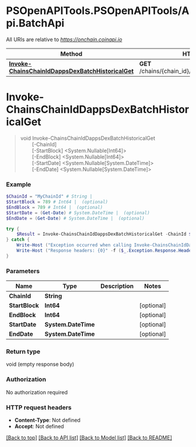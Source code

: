 # PSOpenAPITools.PSOpenAPITools/Api.BatchApi

All URIs are relative to *https://onchain.coinapi.io*

Method | HTTP request | Description
------------- | ------------- | -------------
[**Invoke-ChainsChainIdDappsDexBatchHistoricalGet**](BatchApi.md#Invoke-ChainsChainIdDappsDexBatchHistoricalGet) | **GET** /chains/{chain_id}/dapps/dex/batch/historical | 


<a name="Invoke-ChainsChainIdDappsDexBatchHistoricalGet"></a>
# **Invoke-ChainsChainIdDappsDexBatchHistoricalGet**
> void Invoke-ChainsChainIdDappsDexBatchHistoricalGet<br>
> &nbsp;&nbsp;&nbsp;&nbsp;&nbsp;&nbsp;&nbsp;&nbsp;[-ChainId] <String><br>
> &nbsp;&nbsp;&nbsp;&nbsp;&nbsp;&nbsp;&nbsp;&nbsp;[-StartBlock] <System.Nullable[Int64]><br>
> &nbsp;&nbsp;&nbsp;&nbsp;&nbsp;&nbsp;&nbsp;&nbsp;[-EndBlock] <System.Nullable[Int64]><br>
> &nbsp;&nbsp;&nbsp;&nbsp;&nbsp;&nbsp;&nbsp;&nbsp;[-StartDate] <System.Nullable[System.DateTime]><br>
> &nbsp;&nbsp;&nbsp;&nbsp;&nbsp;&nbsp;&nbsp;&nbsp;[-EndDate] <System.Nullable[System.DateTime]><br>



### Example
```powershell
$ChainId = "MyChainId" # String | 
$StartBlock = 789 # Int64 |  (optional)
$EndBlock = 789 # Int64 |  (optional)
$StartDate = (Get-Date) # System.DateTime |  (optional)
$EndDate = (Get-Date) # System.DateTime |  (optional)

try {
    $Result = Invoke-ChainsChainIdDappsDexBatchHistoricalGet -ChainId $ChainId -StartBlock $StartBlock -EndBlock $EndBlock -StartDate $StartDate -EndDate $EndDate
} catch {
    Write-Host ("Exception occurred when calling Invoke-ChainsChainIdDappsDexBatchHistoricalGet: {0}" -f ($_.ErrorDetails | ConvertFrom-Json))
    Write-Host ("Response headers: {0}" -f ($_.Exception.Response.Headers | ConvertTo-Json))
}
```

### Parameters

Name | Type | Description  | Notes
------------- | ------------- | ------------- | -------------
 **ChainId** | **String**|  | 
 **StartBlock** | **Int64**|  | [optional] 
 **EndBlock** | **Int64**|  | [optional] 
 **StartDate** | **System.DateTime**|  | [optional] 
 **EndDate** | **System.DateTime**|  | [optional] 

### Return type

void (empty response body)

### Authorization

No authorization required

### HTTP request headers

 - **Content-Type**: Not defined
 - **Accept**: Not defined

[[Back to top]](#) [[Back to API list]](../README.md#documentation-for-api-endpoints) [[Back to Model list]](../README.md#documentation-for-models) [[Back to README]](../README.md)

